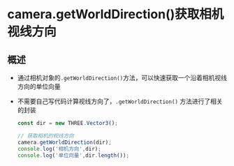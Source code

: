 # camera.getWorldDirection()获取相机视线方向

## 概述

+ 通过相机对象的`.getWorldDirection()`方法，可以快速获取一个沿着相机视线方向的单位向量
+ 不需要自己写代码计算视线方向了，`.getWorldDirection()` 方法进行了相关的封装

  ```js
  const dir = new THREE.Vector3();

  // 获取相机的视线方向
  camera.getWorldDirection(dir);
  console.log('相机方向',dir);
  console.log('单位向量',dir.length());
  ```
